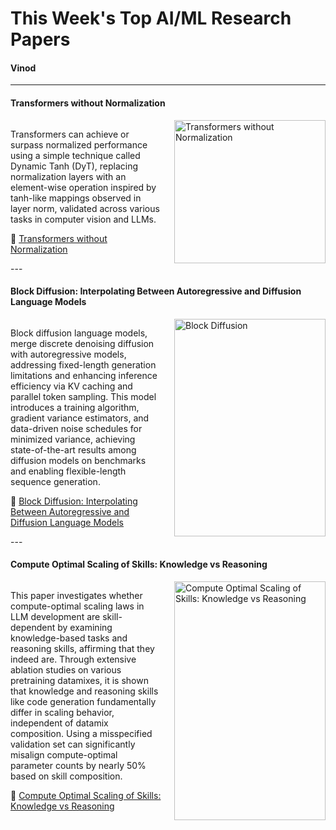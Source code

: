 
# This Week's Top AI/ML Research Papers

#### Vinod

---
<section>
    <h4>Transformers without Normalization</h4>
    <div style="display: grid; grid-template-columns: 1fr 1fr; gap: 20px; align-items: center;">
        <div>
            <p>Transformers can achieve or surpass normalized performance using a simple technique called Dynamic Tanh (DyT), replacing normalization layers with an element-wise operation inspired by tanh-like mappings observed in layer norm, validated across various tasks in computer vision and LLMs.</p>
            <p>
                🔗 <a href="https://arxiv.org/abs/2503.10622">Transformers without Normalization</a>
            </p>
        </div>
        <div>
            <img src="Pasted image 20250325101836.png" alt="Transformers without Normalization" style="width: 100%; max-height: 400px;">
        </div>
    </div>
</section>
---
<section>
    <h4>Block Diffusion: Interpolating Between Autoregressive and Diffusion Language Models</h4>
    <div style="display: grid; grid-template-columns: 1fr 1fr; gap: 20px; align-items: center;">
        <div>
            <p>Block diffusion language models, merge discrete denoising diffusion with autoregressive models, addressing fixed-length generation limitations and enhancing inference efficiency via KV caching and parallel token sampling. This model introduces a training algorithm, gradient variance estimators, and data-driven noise schedules for minimized variance, achieving state-of-the-art results among diffusion models on benchmarks and enabling flexible-length sequence generation.</p>
            <p>
                🔗 <a href="https://arxiv.org/abs/2503.09573">Block Diffusion: Interpolating Between Autoregressive and Diffusion Language Models</a>
            </p>
        </div>
        <div>
            <img src="Pasted image 20250325104949.png" alt="Block Diffusion" style="width: 100%; max-height: 400px;">
        </div>
    </div>
</section>
---
<section>
    <h4>Compute Optimal Scaling of Skills: Knowledge vs Reasoning</h4>
    <div style="display: grid; grid-template-columns: 1fr 1fr; gap: 20px; align-items: center;">
        <div>
            <p>This paper investigates whether compute-optimal scaling laws in LLM development are skill-dependent by examining knowledge-based tasks and reasoning skills, affirming that they indeed are. Through extensive ablation studies on various pretraining datamixes, it is shown that knowledge and reasoning skills like code generation fundamentally differ in scaling behavior, independent of datamix composition. Using a misspecified validation set can significantly misalign compute-optimal parameter counts by nearly 50% based on skill composition.</p>
            <p>
                🔗 <a href="https://arxiv.org/abs/2503.10061">Compute Optimal Scaling of Skills: Knowledge vs Reasoning</a>
            </p>
        </div>
        <div>
            <img src="Pasted image 20250325105456.png" alt="Compute Optimal Scaling of Skills: Knowledge vs Reasoning" style="width: 100%; max-height: 400px;">
        </div>
    </div>
</section>





